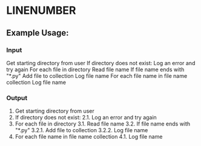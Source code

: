 # LINENUMBER
## Example Usage:
### Input
Get starting directory from user
If directory does not exist:
    Log an error and try again
For each file in directory
    Read file name
    If file name ends with "*.py"
        Add file to collection
        Log file name
For each file name in file name collection
    Log file name
### Output
1. Get starting directory from user
2. If directory does not exist:
    2.1. Log an error and try again
3. For each file in directory
    3.1. Read file name
    3.2. If file name ends with "*.py"
        3.2.1. Add file to collection
        3.2.2. Log file name
4. For each file name in file name collection
    4.1. Log file name
